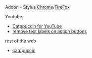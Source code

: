 Addon - Stylus [Chrome](https://chromewebstore.google.com/detail/stylus/clngdbkpkpeebahjckkjfobafhncgmne)/[FireFox](https://addons.mozilla.org/de/firefox/addon/styl-us/)

Youtube
-  [Catppuccin for YouTube](https://github.com/catppuccin/userstyles/tree/main/styles/youtube)
-  [remove text labels on action buttons](https://userstyles.world/style/6021/youtube-remove-text-labels-on-action-buttons)

rest of the web
 -  [catppuccin](https://github.com/catppuccin/catppuccin)
